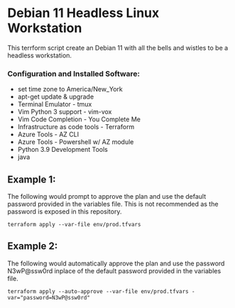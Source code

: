 # Debian 11 Headless Linux Workstation

This terrform script create an Debian 11 with all the bells and wistles to be a headless workstation.

### Configuration and Installed Software:
* set time zone to America/New_York
* apt-get update & upgrade
* Terminal Emulator - tmux
* Vim Python 3 support - vim-vox
* Vim Code Completion - You Complete Me
* Infrastructure as code tools - Terraform
* Azure Tools - AZ CLI
* Azure Tools - Powershell w/ AZ module
* Python 3.9 Development Tools
* java

## Example 1:
The following would prompt to approve the plan and use the default password provided in the variables file.  This is not recommended as the password is exposed in this repository.

`
terraform apply --var-file env/prod.tfvars
`
## Example 2:
The following would automatically approve the plan and use the password N3wP@ssw0rd inplace of the default password provided in the variables file.

`
terraform apply --auto-approve --var-file env/prod.tfvars -var="password=N3wP@ssw0rd"
`
